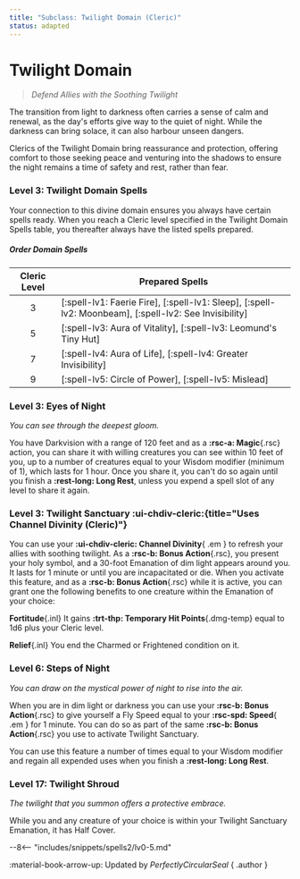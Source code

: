 ```yaml
---
title: "Subclass: Twilight Domain (Cleric)"
status: adapted
---
```


<p style="display:none">
Defend Allies with the Soothing Twilight
</p>

# Twilight Domain

> *Defend Allies with the Soothing Twilight*

The transition from light to darkness often carries a sense of calm and renewal, as the day's efforts give way to the quiet of night. While the darkness can bring solace, it can also harbour unseen dangers.

Clerics of the Twilight Domain bring reassurance and protection, offering comfort to those seeking peace and venturing into the shadows to ensure the night remains a time of safety and rest, rather than fear.

### Level 3: Twilight Domain Spells

Your connection to this divine domain ensures you always have certain spells ready. When you reach a Cleric level specified in the Twilight Domain Spells table, you thereafter always have the listed spells prepared.

##### Order Domain Spells

| Cleric Level | Prepared Spells |
| :-: | --- |
| 3 | [:spell-lv1: Faerie Fire], [:spell-lv1: Sleep], [:spell-lv2: Moonbeam], [:spell-lv2: See Invisibility] |
| 5 | [:spell-lv3: Aura of Vitality], [:spell-lv3: Leomund's Tiny Hut] |
| 7 | [:spell-lv4: Aura of Life], [:spell-lv4: Greater Invisibility] |
| 9 | [:spell-lv5: Circle of Power], [:spell-lv5: Mislead] |

### Level 3: Eyes of Night

*You can see through the deepest gloom.* 

You have Darkvision with a range of 120 feet and as a **:rsc-a: Magic**{.rsc} action, you can share it with willing creatures you can see within 10 feet of you, up to a number of creatures equal to your Wisdom modifier (minimum of 1), which lasts for 1 hour. Once you share it, you can't do so again until you finish a **:rest-long: Long Rest**, unless you expend a spell slot of any level to share it again.

### Level 3: Twilight Sanctuary :ui-chdiv-cleric:{title="Uses Channel Divinity (Cleric)"}

You can use your **:ui-chdiv-cleric: Channel Divinity**{ .em } to refresh your allies with soothing twilight. As a **:rsc-b: Bonus Action**{.rsc}, you present your holy symbol, and a 30-foot Emanation of dim light appears around you. It lasts for 1 minute or until you are incapacitated or die. When you activate this feature, and as a **:rsc-b: Bonus Action**{.rsc} while it is active, you can grant one the following benefits to one creature within the Emanation of your choice:

**Fortitude**{.inl} It gains **:trt-thp: Temporary Hit Points**{.dmg-temp} equal to 1d6 plus your Cleric level.

**Relief**{.inl} You end the Charmed or Frightened condition on it.

### Level 6: Steps of Night

*You can draw on the mystical power of night to rise into the air.* 

When you are in dim light or darkness you can use your **:rsc-b: Bonus Action**{.rsc} to give yourself a Fly Speed equal to your **:rsc-spd: Speed**{ .em } for 1 minute. You can do so as part of the same **:rsc-b: Bonus Action**{.rsc} you use to activate Twilight Sanctuary.

You can use this feature a number of times equal to your Wisdom modifier and regain all expended uses when you finish a **:rest-long: Long Rest**.

### Level 17: Twilight Shroud

*The twilight that you summon offers a protective embrace.*

While you and any creature of your choice is within your Twilight Sanctuary Emanation, it has Half Cover.

--8<-- "includes/snippets/spells2/lv0-5.md"

:material-book-arrow-up: Updated by *PerfectlyCircularSeal* 
{ .author }